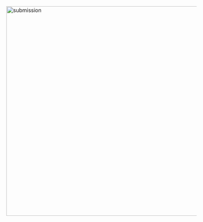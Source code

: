 <img width="556" alt="submission" src="https://github.com/Aysha-Rashid/Digital_Garden/submission.PNG" />
